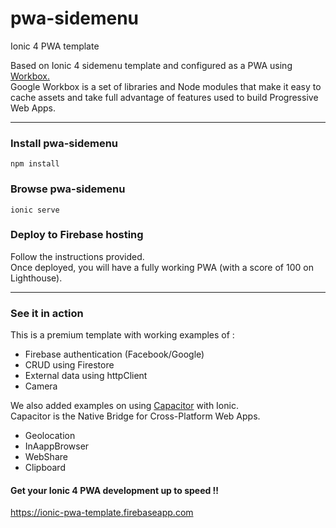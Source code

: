# pwa-sidemenu
Ionic 4 PWA template

Based on Ionic 4 sidemenu template and configured as a PWA using <a href="https://developers.google.com/web/tools/workbox/" target="_blank" >Workbox.</a><br>
Google Workbox is a set of libraries and Node modules that make it easy to cache assets and take full advantage of features used to build Progressive Web Apps.

<hr>

<h3>Install pwa-sidemenu</h3>
<pre><code>npm install</code></pre>

<h3>Browse pwa-sidemenu</h3>
<pre><code>ionic serve</code></pre>

<h3>Deploy to Firebase hosting</h3>
<p>Follow the instructions provided.<br>
  Once deployed, you will have a fully working PWA (with a score of 100 on Lighthouse).</p>
<hr>
<h3>See it in action</h3>
<p>This is a premium template with working examples of :</p>
<ul>
  <li>Firebase authentication (Facebook/Google)</li>
  <li>CRUD using Firestore</li>
  <li>External data using httpClient</li>
  <li>Camera </li>
</ul>
We also added examples on using <a target="_blank" href="https://capacitor.ionicframework.com/">Capacitor</a> with Ionic.<br>
Capacitor is the Native Bridge for Cross-Platform Web Apps.
<ul>
  <li>Geolocation</li>
  <li>InAappBrowser</li>
  <li>WebShare</li>
  <li>Clipboard</li>
</ul>
<h4>Get your Ionic 4 PWA development up to speed !!</h4>
<p><a href="https://ionic-pwa-template.firebaseapp.com">https://ionic-pwa-template.firebaseapp.com</a></p>

